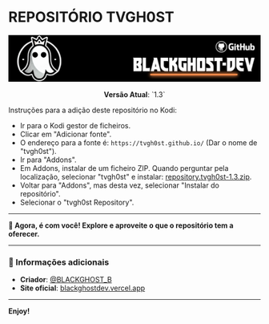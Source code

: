 # REPOSITÓRIO TVGH0ST

<p align="center">
  <img src="https://raw.githubusercontent.com/BLACKSHEEPcolabdev/add-on/refs/heads/master/BLACKGHOST/Imagens/topo2.png" alt="Imagem de topo" />
</p>

<p align="center"><strong>Versão Atual</strong>: `1.3`</p>

Instruções para a adição deste repositório no Kodi:

<ul>
  <li>Ir para o Kodi gestor de ficheiros.</li>
  <li>Clicar em "Adicionar fonte".</li>
  <li>O endereço para a fonte é:  
    <code>https://tvgh0st.github.io/</code>  
    (Dar o nome de "tvgh0st").</li>
  <li>Ir para "Addons".</li>
  <li>Em Addons, instalar de um ficheiro ZIP.  
    Quando perguntar pela localização, selecionar  
    "tvgh0st" e instalar:  
    <a href="repository.tvgh0st-1.3.zip">repository.tvgh0st-1.3.zip</a>.</li>
  <li>Voltar para "Addons", mas desta vez, selecionar  
    "Instalar do repositório".</li>
  <li>Selecionar o "tvgh0st Repository".</li>
</ul>

---

**🎉 Agora, é com você!
Explore e aproveite o que o repositório tem a oferecer.**

---

### 📄 Informações adicionais
- **Criador**: [@BLACKGHOST_B](https://t.me/BLACKGHOST_B)  
- **Site oficial**: [blackghostdev.vercel.app](https://blackghostdev.vercel.app)

---

**Enjoy!**

 
